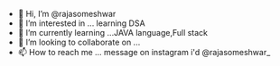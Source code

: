 - 👋 Hi, I’m @rajasomeshwar
- 👀 I’m interested in ... learning DSA
- 🌱 I’m currently learning ...JAVA language,Full stack
- 💞️ I’m looking to collaborate on ... 
- 📫 How to reach me ... message on instagram i'd @rajasomeshwar_
<!---
rajasomeshwar/rajasomeshwar is a ✨ special ✨ repository because its `README.md` (this file) appears on your GitHub profile.
You can click the Preview link to take a look at your changes.
--->

